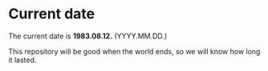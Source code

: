 # Current date

The current date is **1983.08.12.** (YYYY.MM.DD.)

This repository will be good when the world ends, so we will know how long it lasted.
